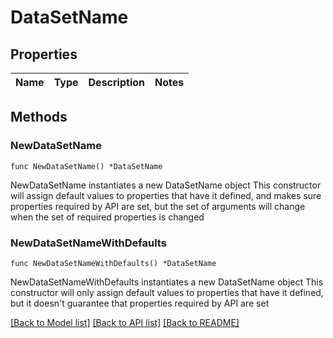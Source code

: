 # DataSetName

## Properties

Name | Type | Description | Notes
------------ | ------------- | ------------- | -------------

## Methods

### NewDataSetName

`func NewDataSetName() *DataSetName`

NewDataSetName instantiates a new DataSetName object
This constructor will assign default values to properties that have it defined,
and makes sure properties required by API are set, but the set of arguments
will change when the set of required properties is changed

### NewDataSetNameWithDefaults

`func NewDataSetNameWithDefaults() *DataSetName`

NewDataSetNameWithDefaults instantiates a new DataSetName object
This constructor will only assign default values to properties that have it defined,
but it doesn't guarantee that properties required by API are set


[[Back to Model list]](../README.md#documentation-for-models) [[Back to API list]](../README.md#documentation-for-api-endpoints) [[Back to README]](../README.md)


